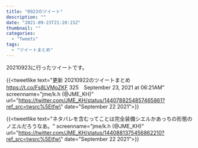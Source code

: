 ```yaml
---
title: "0923のツイート"
description: ""
date: "2021-09-23T21:20:15Z"
thumbnail: ""
categories:
  - "Tweets"
tags:
  - "ツイートまとめ"
---
```

20210923に行ったツイートです。
<!--more-->
{{<tweetlike text=\"更新 20210922のツイートまとめ https://t.co/Fs8LVMoZKF 325　September 23, 2021 at 06:21AM\" screenname=\"jme/k.h (@JME_KH)\" url=\"https://twitter.com/JME_KH/status/1440788254857465861?ref_src=twsrc%5Etfw\" date=\"September 22 2021\">}}

{{<tweetlike text=\"ネタバレを含むってことは完全装備シエルかあっちの形態のノエルだろうなあ。\" screenname=\"jme/k.h (@JME_KH)\" url=\"https://twitter.com/JME_KH/status/1440881375456862210?ref_src=twsrc%5Etfw\" date=\"September 22 2021\">}}

